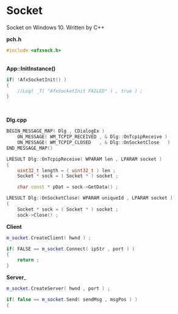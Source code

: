 # Socket
Socket on Windows 10. Written by C++

__pch.h__
```cpp
#include <afxsock.h>
```
&nbsp;&nbsp;    
__App::InitInstance()__
```cpp
if( !AfxSocketInit() )
{
    //Log( _T( "AfxSocketInit FAILED" ) , true ) ;
}
```

&nbsp;&nbsp;  

__Dlg.cpp__
```cpp
BEGIN_MESSAGE_MAP( Dlg , CDialogEx )
	ON_MESSAGE( WM_TCPIP_RECEIVED , & Dlg::OnTcpipReceive ) 
	ON_MESSAGE( WM_TCPIP_CLOSED   , & Dlg::OnSocketClose   )
END_MESSAGE_MAP()
```

```cpp
LRESULT Dlg::OnTcpipReceive( WPARAM len , LPARAM socket )
{
    uint32_t length = ( uint32_t ) len ;
    Socket * sock = ( Socket * ) socket ;

    char const * pDat = sock->GetData() ;
```

```cpp
LRESULT Dlg::OnSocketClose( WPARAM uniqueId , LPARAM socket )
{
	Socket * sock = ( Socket * ) socket ;
	sock->Close() ;
```
    
__Client__
```cpp
m_socket.CreateClient( hwnd ) ;
```

```cpp
if( FALSE == m_socket.Connect( ipStr , port ) )
{
    return ;
}
```
    
__Server___
```cpp
m_socket.CreateServer( hwnd , port ) ;
```

```cpp
if( false == m_socket.Send( sendMsg , msgPos ) )
{
```
 
